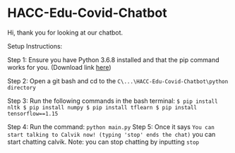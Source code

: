 # HACC-Edu-Covid-Chatbot
Hi, thank you for looking at our chatbot.

Setup Instructions:

Step 1: Ensure you have Python 3.6.8 installed and that the pip command works for you. (Download link [here](https://www.python.org/downloads/release/python-386/))

Step 2: Open a git bash and cd to the ```C\...\HACC-Edu-Covid-Chatbot\python directory```

Step 3: Run the following commands in the bash terminal:
     ```$ pip install nltk
        $ pip install numpy
        $ pip install tflearn
        $ pip install tensorflow==1.15```
        
Step 4: Run the command: ```python main.py```
Step 5: Once it says ```You can start talking to Calvik now! (typing 'stop' ends the chat)``` you can start chatting calvik.
Note: you can stop chatting by inputting ```stop```
